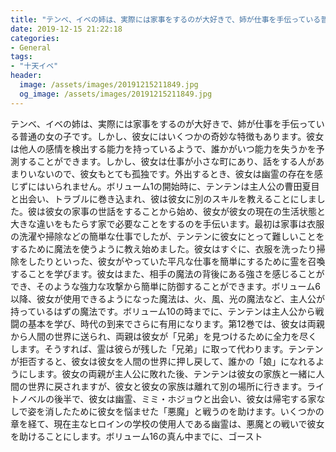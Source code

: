 ```yaml
---
title: "テンベ、イベの姉は、実際には家事をするのが大好きで、姉が仕事を手伝っている普通の女の子です。"
date: 2019-12-15 21:22:18
categories:
- General
tags:
- "十天イベ"
header:
  image: /assets/images/20191215211849.jpg
  og_image: /assets/images/20191215211849.jpg
---
```


テンベ、イベの姉は、実際には家事をするのが大好きで、姉が仕事を手伝っている普通の女の子です。しかし、彼女にはいくつかの奇妙な特徴もあります。彼女は他人の感情を検出する能力を持っているようで、誰かがいつ能力を失うかを予測することができます。しかし、彼女は仕事が小さな町にあり、話をする人があまりいないので、彼女もとても孤独です。外出するとき、彼女は幽霊の存在を感じずにはいられません。ボリューム1の開始時に、テンテンは主人公の曹田夏目と出会い、トラブルに巻き込まれ、彼は彼女に別のスキルを教えることにしました。彼は彼女の家事の世話をすることから始め、彼女が彼女の現在の生活状態と大きな違いをもたらす家で必要なことをするのを手伝います。最初は家事は衣服の洗濯や掃除などの簡単な仕事でしたが、テンテンに彼女にとって難しいことをするために魔法を使うように教え始めました。彼女はすぐに、衣服を洗ったり掃除をしたりといった、彼女がやっていた平凡な仕事を簡単にするために霊を召喚することを学びます。彼女はまた、相手の魔法の背後にある強さを感じることができ、そのような強力な攻撃から簡単に防御することができます。ボリューム6以降、彼女が使用できるようになった魔法は、火、風、光の魔法など、主人公が持っているはずの魔法です。ボリューム10の時までに、テンテンは主人公から戦闘の基本を学び、時代の到来でさらに有用になります。第12巻では、彼女は両親から人間の世界に送られ、両親は彼女が「兄弟」を見つけるために全力を尽くします。そうすれば、霊は彼らが残した「兄弟」に取って代わります。テンテンが拒否すると、彼女は彼女を人間の世界に押し戻して、誰かの「娘」になれるようにします。彼女の両親が主人公に敗れた後、テンテンは彼女の家族と一緒に人間の世界に戻されますが、彼女と彼女の家族は離れて別の場所に行きます。ライトノベルの後半で、彼女は幽霊、ミミ・ホジョウと出会い、彼女は帰宅する家なしで姿を消したために彼女を悩ませた「悪魔」と戦うのを助けます。いくつかの章を経て、現在主なヒロインの学校の使用人である幽霊は、悪魔との戦いで彼女を助けることにします。ボリューム16の真ん中までに、ゴースト
